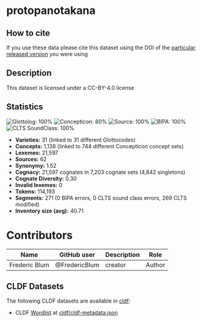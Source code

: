# protopanotakana

## How to cite

If you use these data please cite
this dataset using the DOI of the [particular released version](../../releases/) you were using

## Description


This dataset is licensed under a CC-BY-4.0 license

## Statistics


![Glottolog: 100%](https://img.shields.io/badge/Glottolog-100%25-brightgreen.svg "Glottolog: 100%")
![Concepticon: 80%](https://img.shields.io/badge/Concepticon-80%25-yellowgreen.svg "Concepticon: 80%")
![Source: 100%](https://img.shields.io/badge/Source-100%25-brightgreen.svg "Source: 100%")
![BIPA: 100%](https://img.shields.io/badge/BIPA-100%25-brightgreen.svg "BIPA: 100%")
![CLTS SoundClass: 100%](https://img.shields.io/badge/CLTS%20SoundClass-100%25-brightgreen.svg "CLTS SoundClass: 100%")

- **Varieties:** 31 (linked to 31 different Glottocodes)
- **Concepts:** 1,138 (linked to 744 different Concepticon concept sets)
- **Lexemes:** 21,597
- **Sources:** 62
- **Synonymy:** 1.52
- **Cognacy:** 21,597 cognates in 7,203 cognate sets (4,842 singletons)
- **Cognate Diversity:** 0.30
- **Invalid lexemes:** 0
- **Tokens:** 114,193
- **Segments:** 271 (0 BIPA errors, 0 CLTS sound class errors, 269 CLTS modified)
- **Inventory size (avg):** 40.71

# Contributors

Name | GitHub user | Description | Role |
--- | --- | --- | --- |
Frederic Blum | @FredericBlum | creator | Author |




## CLDF Datasets

The following CLDF datasets are available in [cldf](cldf):

- CLDF [Wordlist](https://github.com/cldf/cldf/tree/master/modules/Wordlist) at [cldf/cldf-metadata.json](cldf/cldf-metadata.json)